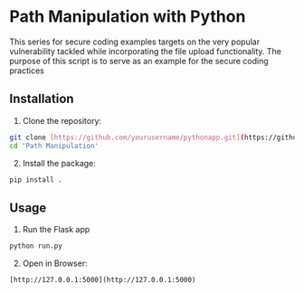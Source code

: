 # Path Manipulation with Python

This series for secure coding examples targets on the very popular vulnerability tackled while incorporating the file upload functionality. The purpose of this script is to serve as an example for the secure coding practices

## Installation

1. Clone the repository:
```sh
git clone [https://github.com/yourusername/pythonapp.git](https://github.com/sahildari/secure-coding-examples/)
cd 'Path Manipulation'
```
2. Install the package:   
```sh
pip install .
```
## Usage
1. Run the Flask app
```sh
python run.py
```
2. Open in Browser:
```
[http://127.0.0.1:5000](http://127.0.0.1:5000)
```
